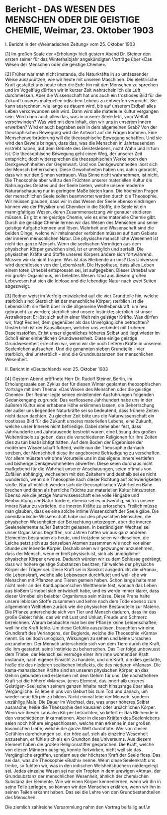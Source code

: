 # Bericht - DAS WESEN DES MENSCHEN ODER DIE GEISTIGE CHEMIE, Weimar, 23. Oktober 1903

I. Bericht in der «Weimarischen Zeitung» vom 25. Oktober 1903

[1] Im großen Saale der «Erholung» hielt gestern Abend Dr. Steiner den ersten seiner für das Winterhalbjahr angekündigten Vorträge über «Das Wesen der Menschen oder die geistige Chemie».

[2] Früher war man nicht imstande, die Naturkräfte in so umfassender Weise auszunützen, wie wir heute mit unseren Maschinen. Die elektrische Kraft gestattet uns heute über die Erde hin mit den Menschen zu sprechen und im Vogelflug dürften wir in kurzer Zeit wahrscheinlich die Luft durchmessen. Aber die Wissenschaft hat uns auch ein trostloses Bild für die Zukunft unseres materiellen irdischen Lebens zu entwerfen vermocht. Sie kann ausrechnen, wie lange es dauern wird, bis auf unserem Erdball alles Leben verschwunden sein wird. Dann wird alle materielle Kultur vergangen sein. Wird dann auch alles das, was in unserer Seele lebt, vom Weltall verschwinden? Was wird mit dem Inhalt, den wir uns in unserem Innern erwerben? Wird er auch begraben sein in dem allgemeinen Grab? Von der theosophischen Bewegung wird die Antwort auf die Fragen kommen. Eine Menschenverbrüderung will die theosophische Bewegung schaffen. Und sie wird den Beweis bringen, dass das, was die Menschen in Jahrtausenden erstrebt haben, auf dem Gebiete des Geisteslebens, nicht Wahn und Irrtum ist. Die theosophische Bewegung geht einen Weg, der unserer Zeit entspricht; doch widersprechen die theosophischen Werke noch den Denkgewohnheiten der Gegenwart. Und von Denkgewohnheiten lässt sich der Mensch beherrschen. Diese Gewohnheiten haben uns dahin gebracht, dass wir nur den Sinnen vertrauen. Was Sinne nicht wahrnehmen, ist nicht. Die Theosophie aber will zu den Früchten unserer materiellen Kultur die Nahrung des Geistes und der Seele bieten, welche unsere moderne Naturanschauung nur in geringem Maße bieten kann. Die höchsten Fragen der menschlichen Seele sollen beantwortet werden durch die Theosophie. Wir müssen glauben, dass wir in das Wesen der Seele ebenso eindringen können wie der Physiker und Chemiker in die Stoffe; die Seele ist ein mannigfaltiges Wesen, deren Zusammensetzung wir genauer studieren müssen. Es gibt eine geistige Chemie, wie es eine materielle Chemie gibt. Durch die geistige Chemie lernen wir das Wesen des Menschen und seine geistige Aufgabe kennen und lösen. Wahrheit und Wissenschaft sind die beiden Dinge, welche wir miteinander verbinden müssen auf dem Gebiete der inneren menschlichen Natur. Die physische menschliche Wesenheit ist nicht der ganze Mensch. Wenn die seelischen Vermögen aus dem physischen Körper gewichen sind, ist er unmöglich und zerfällt. Die physischen Kräfte und Stoffe unseres Körpers ändern sich fortwährend. Müssen wir da nicht fragen: Was ist das Bleibende an uns? Das Universum wird durchflossen von der Lebenskraft. Die Hypothese, dass alles Leben einem toten Urnebel entsprossen sei, ist aufgegeben. Dieser Urnebel war ein großer Organismus, ein belebtes Wesen. Und aus diesem großen Lebewesen hat sich die leblose und die lebendige Natur nach zwei Seiten abgezweigt.

[3] Redner weist im Verfolg entwickelnd auf die vier Grundteile hin, welche sterblich sind: Sterblich ist der menschliche Körper; sterblich ist die Lebenskraft: sie fließt über in die allgemeine Weltlebenskraft, um neu gebraucht zu werden; sterblich sind unsere Instinkte; sterblich ist unser Astralkörper: Er löst sich auf in einer Welt rein geistiger Kräfte. Was dürfen wir, fragt Redner, dem gegenüber als das Unvergängliche betrachten? Unsterblich ist der Kausalkörper, welcher uns verbindet mit früheren Daseinsstoffen. Er ist unser eigentliches höheres Selbst und liegt wieder im Schoß einer einheitlichen Grundwesenheit. Diese einige geistige Grundwesenheit erreichen wir, wenn wir die noch tieferen Kräfte in unserem Seelenleben aufsuchen. Und die genannten sieben Grundteile - vier sterblich, drei unsterblich - sind die Grundsubstanzen der menschlichen Wesenheit.

II. Bericht in «Deutschland» vom 25. Oktober 1903

[4] Gestern Abend eröffnete Herr Dr. Rudolf Steiner, Berlin, im Erholungssaale den Zyklus der für diesen Winter geplanten theosophischen Vorträge mit dem Thema: «Das Wesen des Menschen oder die geistige Chemie». Der Redner legte seinen einleitenden Ausführungen folgenden Gedankengang zugrunde: Das verflossene Jahrhundert habe uns in der äußeren Kultur eine erhabene Höhe erklimmen lassen, die Beherrschung der außer uns liegenden Naturkräfte sei so bedeutend, dass frühere Zeiten nicht daran dachten. Zu gleicher Zeit böte uns die Naturwissenschaft ein trostloses Bild für die Zukunft unseres materiellen Lebens, eine Zukunft, welche unser Inneres nicht befriedige. Dabei stehe aber fest, dass Jahrhunderte und Jahrtausende bestrebt waren, eine Lösung des großen Weltenrätsels zu geben, dass die verschiedenen Religionen für ihre Zeiten dies zu tun beabsichtigt hätten. Auf dem Boden der Ergebnisse der modernen Wissenschaft fußend, wolle nun die Theosophie darnach streben, der Menschheit diese ihr angeborene Befriedigung zu verschaffen. Vor allem müssten wir ohne Vorurteile uns in das eigene Innere vertiefen und bisherige Denkgewohnheiten abwerfen. Diese seien durchaus nicht maßgebend für die Wahrheit unserer Anschauungen, seien oftmals von Zufällen abhängig, wechselten mit den Zeitaltern und deshalb sei es nicht wunderlich, wenn die Theosophie nach dieser Richtung auf Schwierigkeiten stoße. Nur allmählich werden sich die theosophischen Wahrheiten Bahn brechen und dann als herrliche Früchte zur materiellen Kultur hinzutreten. Ebenso wie die jetzige Naturwissenschaft eine volle Hingabe und Beobachtung der Natur fordere, ebenso sei es notwendig, sich in unsere innere Natur zu vertiefen, die inneren Kräfte zu erforschen. Freilich müsse man glauben, dass es eine solche intime Wissenschaft der Seele gäbe. Die abendländische Wissenschaft habe nur den physischen Menschen, die physischen Wesenheiten der Betrachtung unterzogen, aber die inneren Seelenelemente außer Betracht gelassen. In beständigem Wechsel sei unser Organismus begriffen, vor Jahren hätten wir aus ganz anderen Elementen bestanden als heute, und trotzdem seien wir dieselben, die Leiche setzt sich aus denselben Atomen zusammen wie noch vor einer Stunde der lebende Körper. Deshalb seien wir gezwungen anzunehmen, dass der Mensch, wenn er bloß physisch ist, sich als unmöglicher physischer Körper erweise. Dadurch würden wir zu dem Schlusse gedrängt, dass wir höhere geistige Substanzen besitzen, für welche der physische Körper der Träger sei. Diese Kraft sei in Sanskrit ausgedrückt die «Prana», die Lebenskraft, welche alle Lebewesen durchflutet und wel- che wir Menschen mit Pflanzen und Tieren gemein haben. Schon lange halte man nicht mehr an der KantLaplace'schen Welttheorie fest, wonach das Leben aus bloßem Urnebel sich entwickelt habe, und es werde immer klarer, dass dieser Urnebel ein belebter Organismus sein müsse. Diese Prana halte unsere leblosen Stoffe zusammen und kehre nach dem Tode ebenso zum allgemeinen Weltleben zurück wie die physischen Bestandteile zur Materie. Die Pflanze unterscheide sich von Tier und Mensch dadurch, dass ihr das große Gebiet fehle, das wir mit Lust und Unlust, Freude und Schmerz bezeichnen. Warum beobachte man bei der Pflanze keine Leidenschaften; weil ihr die Kraft fehle. Um diese Gefühle auszulösen, brauchten wir eine Grundkraft des Verlangens, der Begierde, welche die Theosophie «Kama» nennt. Es sei doch unlogisch, Wirkungen zu sehen und keine Ursachen anzunehmen. Der Mensch unterscheide sich von dem Tiere durch die Kraft, die ihm gestattet, seine Instinkte zu beherrschen. Das Tier folge unbewusst dem Triebe, der Mensch sei vermöge einer ihm inne wohnenden Kraft imstande, nach eigener Einsicht zu handeln, und die Kraft, die dies gestatte, hieße die des niederen seelischen Intellekts, die des niederen «Manas». Die kama-manasischen Kräfte sind an unseren physischen Körper, an das Gehirn gebunden und ersterben mit dem Gehirn für uns. Die nächsthöhere Kraft sei die höhere «Manas», jenes Element, das innerhalb unseres Geistigen-Seelischen seinem ganzen Inhalte nach hinausrage über alles Vergängliche. Es lebe in uns von Geburt bis zum Tod und danach, um wieder neue Körper zu bilden. Nicht einmal lebe der Mensch, sondern unzählige Male. Die Dauer im Wechsel, das, was unser höheres Selbst ausmache, heiße die Theosophie den kausalen oder ursächlichen Körper. Wenn wir diesen kausalen Körper betrachten, so liefert er das Bleibende in den verschiedenen Inkarnationen. Aber in diesen Kräften des Seelenlebens seien noch höhere eingeschlossen, welche man erkenne in der großen kosmischen Liebe, welche die ganze Welt durchflute. Wer von diesen Gefühlen durchdrungen sei, der höre auf, sich als einzelne Wesenheit anzusehen, er fühle sich als ein Grundton des Universums. Aus diesem Element haben die großen Religionsstifter gesprochen. Die Kraft, welche von diesen Männern ausging, konnte fortwirken, nicht weil sie das Vergängliche ergriffen, sondern aus der höchsten Kraft der Seele floss. Das sei das, was die Theosophie «Budhi» nenne. Wenn diese Seelenkraft uns treibe, so fühlten wir, was in den indischen Weisheitsbüchern niedergelegt sei. Jedes einzelne Wesen sei nur ein Tropfen in dem urewigen «Atma», der Grundsubstanz der menschlichen Wesenheit, ähnlich der chemischen Substanz der Elemente. Wie wir einen Körper kennenlernen, wenn wir ihn in seine Teile zerlegen, so können wir den Menschen erklären, wenn wir ihn in seinen Teilen erkannt haben. Das sei die Lehre von den Grundbestandteilen des Menschen.

Die ziemlich zahlreiche Versammlung nahm den Vortrag beifällig auf.\n
